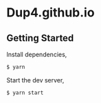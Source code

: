 # Dup4.github.io
## Getting Started

Install dependencies,

```bash
$ yarn
```

Start the dev server,

```bash
$ yarn start
```
